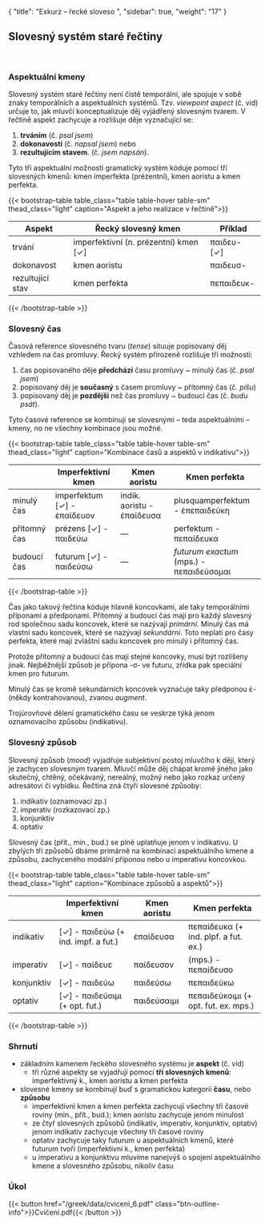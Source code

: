 {
    "title": "Exkurz – řecké sloveso ",
    "sidebar": true,
    "weight": "17"
}

## Slovesný systém staré řečtiny

</br>

### Aspektuální kmeny

Slovesný systém staré řečtiny není čistě temporální, ale spojuje v sobě znaky temporálních a aspektuálních systémů. Tzv. *viewpoint aspect* (č. vid) určuje to, jak mluvčí konceptualizuje děj vyjádřený slovesným tvarem. V řečtině aspekt zachycuje a rozlišuje děje vyznačující se:

1. **trváním** (č. *psal jsem*)
2. **dokonavostí** (č. *napsal jsem*) nebo 
3. **rezultujícím stavem**. (č. *jsem napsán*). 

Tyto tři aspektuální možnosti gramatický systém kóduje pomocí tří slovesných kmenů: kmen imperfekta (prézentní), kmen aoristu a kmen perfekta.   

{{< bootstrap-table table_class="table table-hover table-sm" thead_class="light" caption="Aspekt a jeho realizace v řečtině">}}

| Aspekt           | Řecký slovesný kmen                   | Příklad     |
| ---------------- | ------------------------------------- | ----------- |
| trvání           | imperfektivní (n. prézentní) kmen [✓] | παιδευ- [✓] |
| dokonavost       | kmen aoristu                          | παιδευσ-    |
| rezultující stav | kmen perfekta                         | πεπαιδευκ-  |

 {{< /bootstrap-table >}}

### Slovesný čas

Časová reference slovesného tvaru (*tense*) situuje popisovaný děj vzhledem na čas promluvy. Řecký systém přirozeně rozlišuje tři možnosti: 

1. čas popisovaného děje **předchází** času promluvy ~ minulý čas (č. *psal jsem*)
2. popisovaný děj je **současný** s časem promluvy ~ přítomný čas (č. *píšu*)
3. popisovaný děj je **pozdější** než čas promluvy ~ budoucí čas (č. *budu psát*). 

Tyto časové reference se kombinují se slovesnými – teda aspektuálními – kmeny, no ne všechny kombinace jsou možné.  

{{< bootstrap-table table_class="table table-hover table-sm" thead_class="light" caption="Kombinace časů a aspektů v indikativu">}}

|              | Imperfektivní kmen          | Kmen aoristu               | Kmen perfekta                            |
| ------------ | --------------------------- | -------------------------- | ---------------------------------------- |
| minulý čas   | imperfektum [✓] - ἐπαίδευον | indik. aoristu - ἐπαίδευσα | plusquamperfektum - ἐπεπαιδεύκη          |
| přítomný čas | prézens [✓] - παιδεύω       | —                          | perfektum - πεπαίδευκα                   |
| budoucí čas  | futurum [✓] - παιδεύσω      | —                          | *futurum exactum* (mps.) - πεπαιδεύσομαι |

 {{< /bootstrap-table >}}

Čas jako takový řečtina kóduje hlavně koncovkami, ale taky temporálními příponami a předponami. Přítomný a budoucí čas mají pro každý slovesný rod společnou sadu koncovek, které se nazývají *primární*. Minulý čas má vlastní sadu koncovek, které se nazývají *sekundární*. Toto neplatí pro časy perfekta, které mají zvláštní sadu koncovek pro minulý i přítomný čas.  

Protože přítomný a budoucí čas mají stejné koncovky, musí být rozlišeny jinak. Nejběžnější způsob je přípona -σ- ve futuru, zřídka pak speciální kmen pro futurum.    

Minulý čas se kromě sekundárních koncovek vyznačuje taky předponou ἐ- (někdy kontrahovanou), zvanou *augment*. 

Trojúrovňové dělení gramatického času se veskrze týká jenom oznamovacího způsobu (indikativu). 



### Slovesný způsob

Slovesný způsob (*mood*) vyjadřuje subjektivní postoj mluvčího k ději, který je zachycen slovesným tvarem. Mluvčí může děj chápat kromě jiného jako skutečný, chtěný, očekávaný, nereálný, možný nebo jako rozkaz určený adresátovi či vybídku. Řečtina zná čtyři slovesné způsoby:

1. indikativ (oznamovací zp.)
2. imperativ (rozkazovací zp.)
3. konjunktiv 
4. optativ

Slovesný čas (přít., min., bud.) se plně uplatňuje jenom v indikativu. U zbylých tří způsobů dbáme primárně na kombinaci aspektuálního kmene a způsobu, zachyceného modální příponou nebo u imperativu koncovkou.   

{{< bootstrap-table table_class="table table-hover table-sm" thead_class="light" caption="Kombinace způsobů a aspektů">}}

|            | Imperfektivní kmen                  | Kmen aoristu | Kmen perfekta                        |
| ---------- | ----------------------------------- | ------------ | ------------------------------------ |
| indikativ  | [✓] - παιδεύω (+ ind. impf. a fut.) | ἐπαίδευσα    | πεπαίδευκα (+ ind. plpf. a fut. ex.) |
| imperativ  | [✓] - παίδευε                       | παίδευσον    | (mps.) - πεπαίδευσο                  |
| konjunktiv | [✓] - παιδεύω                       | παιδεύσω     | πεπαιδεύκω                           |
| optativ    | [✓] - παιδεύοιμι (+ opt. fut.)      | παιδεύσαιμι  | πεπαιδεύκοιμι (+ opt. fut. ex. mps.) |

 {{< /bootstrap-table >}}



### Shrnutí

- základním kamenem řeckého slovesného systému je **aspekt** (č. vid)
  - tři různé aspekty se vyjadřují pomocí **tří slovesných kmenů**: imperfektivný k., kmen aoristu a kmen perfekta
- slovesné kmeny se kombinují buď s gramatickou kategorii **času**, nebo **způsobu**
  - imperfektivní kmen a kmen perfekta zachycují všechny tři časové roviny (min., přít., bud.); kmen aoristu zachycuje jenom minulost
  - ze čtyř slovesných způsobů (indikativ, imperativ, konjunktiv, optativ) jenom indikativ zachycuje všechny tři časové roviny
  - optativ zachycuje taky futurum u aspektuálních kmenů, které futurum tvoří (imperfektivní k., kmen perfekta)
  - u imperativu a konjunktivu mluvíme nanejvýš o spojení aspektuálního kmene a slovesného způsobu, nikoliv času   

### Úkol

{{< button href="/greek/data/cviceni_6.pdf" class="btn-outline-info">}}Cvičení.pdf{{< /button >}}